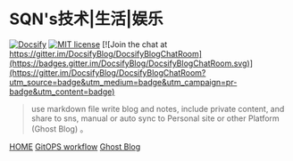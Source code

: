 

# SQN\'s技术|生活|娱乐
[![Docsify](https://img.shields.io/npm/v/docsify?label=docsify)](https://docsify.js.org/)
[![MIT license](https://img.shields.io/badge/License-MIT-blue.svg)](https://github.com/hibbitts-design/docsify-open-course-starter-kit/blob/main/LICENSE)
[![Join the chat at https://gitter.im/DocsifyBlog/DocsifyBlogChatRoom](https://badges.gitter.im/DocsifyBlog/DocsifyBlogChatRoom.svg)](https://gitter.im/DocsifyBlog/DocsifyBlogChatRoom?utm_source=badge&utm_medium=badge&utm_campaign=pr-badge&utm_content=badge)
> use markdown file write blog and notes, include private content, and share to sns, manual or auto sync to Personal site or other Platform (Ghost Blog) 。


[HOME](index.md)
[GitOPS workflow](content/GitOPSworkflow.md)
[Ghost Blog]()
